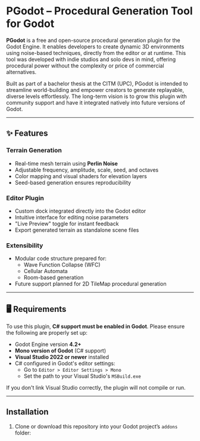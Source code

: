 # PGodot – Procedural Generation Tool for Godot

**PGodot** is a free and open-source procedural generation plugin for the Godot Engine. It enables developers to create dynamic 3D environments using noise-based techniques, directly from the editor or at runtime. This tool was developed with indie studios and solo devs in mind, offering procedural power without the complexity or price of commercial alternatives.

Built as part of a bachelor thesis at the CITM (UPC), PGodot is intended to streamline world-building and empower creators to generate replayable, diverse levels effortlessly. The long-term vision is to grow this plugin with community support and have it integrated natively into future versions of Godot.

---

## ✨ Features

### Terrain Generation
- Real-time mesh terrain using **Perlin Noise**
- Adjustable frequency, amplitude, scale, seed, and octaves
- Color mapping and visual shaders for elevation layers
- Seed-based generation ensures reproducibility

### Editor Plugin
- Custom dock integrated directly into the Godot editor
- Intuitive interface for editing noise parameters
- "Live Preview" toggle for instant feedback
- Export generated terrain as standalone scene files

### Extensibility
- Modular code structure prepared for:
  - Wave Function Collapse (WFC)
  - Cellular Automata
  - Room-based generation
- Future support planned for 2D TileMap procedural generation

---

## 🖥 Requirements

To use this plugin, **C# support must be enabled in Godot**. Please ensure the following are properly set up:

- Godot Engine version **4.2+**
- **Mono version of Godot** (C# support)
- **Visual Studio 2022 or newer** installed
- C# configured in Godot's editor settings:
  - Go to `Editor > Editor Settings > Mono`
  - Set the path to your Visual Studio's `MSBuild.exe`

If you don't link Visual Studio correctly, the plugin will not compile or run.

---

## Installation

1. Clone or download this repository into your Godot project’s `addons` folder:
